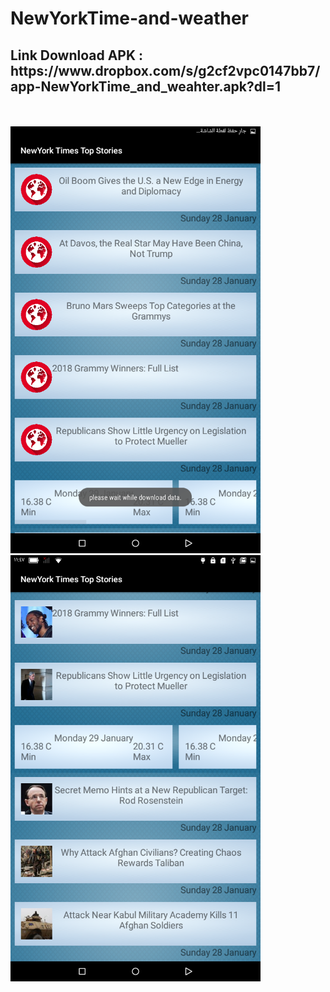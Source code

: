# NewYorkTime-and-weather

<h2>Link Download APK : <br/>
  https://www.dropbox.com/s/g2cf2vpc0147bb7/app-NewYorkTime_and_weahter.apk?dl=1
</h2>

<br/>
<br/>
<img src="/01.png" width="400" hight="800" >
<img src="/02.png" width="400" hight="800" >
